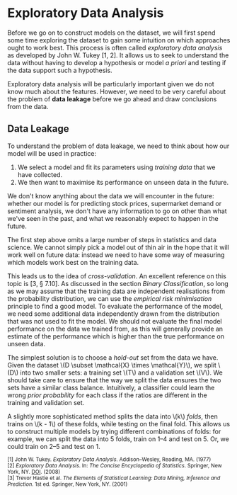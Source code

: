 # Exploratory Data Analysis
Before we go on to construct models on the dataset, we will first spend some time exploring the dataset to gain some intuition on which approaches ought to work best. This process is often called *exploratory data analysis* as developed by John W. Tukey [1, 2]. It allows us to seek to understand the data without having to develop a hypothesis or model *a priori* and testing if the data support such a hypothesis.

Exploratory data analysis will be particularly important given we do not know much about the features. However, we need to be very careful about the problem of **data leakage** before we go ahead and draw conclusions from the data. 

## Data Leakage
To understand the problem of data leakage, we need to think about how our model will be used in practice:
1. We select a model and fit its parameters using *training data* that we have collected.
2. We then want to maximise its performance on unseen data in the future.

We don't know anything about the data we will encounter in the future: whether our model is for predicting stock prices, supermarket demand or sentiment analysis, we don't have any information to go on other than what we've seen in the past, and what we reasonably expect to happen in the future.

The first step above omits a large number of steps in statistics and data science. We cannot simply pick a model out of thin air in the hope that it will work well on future data: instead we need to have some way of measuring which models work best on the training data. 

This leads us to the idea of *cross-validation*. An excellent reference on this topic is [3, § 7.10]. As discussed in the section *Binary Classification*, so long as we may assume that the training data are independent realisations from the probability distribution, we can use the *empirical risk minimisation* principle to find a good model. To evaluate the performance of the model, we need some additional data independently drawn from the distribution that was not used to fit the model. We should not evaluate the final model performance on the data we trained from, as this will generally provide an estimate of the performance which is higher than the true performance on unseen data.

The simplest solution is to choose a *hold-out* set from the data we have. Given the dataset \\(D \subset \mathcal{X} \times \mathcal{Y}\\), we split \\(D\\) into two smaller sets: a training set \\(T\\) and a validation set \\(V\\). We should take care to ensure that the way we split the data ensures the two sets have a similar class balance. Intuitively, a classifier could learn the wrong *prior probability* for each class if the ratios are different in the training and validation set.

A slightly more sophisticated method splits the data into \\(k\\) *folds*, then trains on \\(k - 1\\) of these folds, while testing on the final fold. This allows us to construct multiple models by trying different combinations of folds: for example, we can split the data into 5 folds, train on 1–4 and test on 5. Or, we could train on 2–5 and test on 1. 

<small>[1] John W. Tukey. *Exploratory Data Analysis*. Addison–Wesley, Reading, MA. (1977)</small><br/>
<small>[2] *Exploratory Data Analysis*. In: *The Concise Encyclopedia of Statistics*. Springer, New York, NY. [DOI](https://doi.org/10.1007/978-0-387-32833-1_136). (2008)</small><br/>
<small>[3] Trevor Hastie et al. *The Elements of Statistical Learning: Data Mining, Inference and Prediction*. 1st ed. Springer, New York, NY. (2001)</small>
